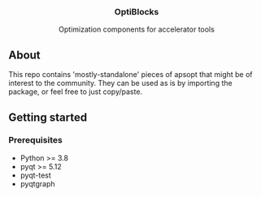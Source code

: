 <br/>
<div align="center">
  <h3 align="center">OptiBlocks</h3>
  <p align="center">
    Optimization components for accelerator tools
  </p>
</div>


## About
This repo contains 'mostly-standalone' pieces of apsopt that might be of interest to the community.
They can be used as is by importing the package, or feel free to just copy/paste.

## Getting started
### Prerequisites
* Python >= 3.8
* pyqt >= 5.12
* pyqt-test
* pyqtgraph